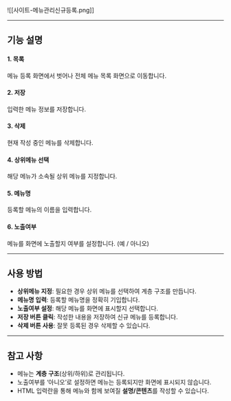 ![[사이트-메뉴관리신규등록.png]]

---

## 기능 설명

#### 1. 목록  
메뉴 등록 화면에서 벗어나 전체 메뉴 목록 화면으로 이동합니다.

#### 2. 저장  
입력한 메뉴 정보를 저장합니다.

#### 3. 삭제  
현재 작성 중인 메뉴를 삭제합니다.

#### 4. 상위메뉴 선택  
해당 메뉴가 소속될 상위 메뉴를 지정합니다.

#### 5. 메뉴명  
등록할 메뉴의 이름을 입력합니다.

#### 6. 노출여부  
메뉴를 화면에 노출할지 여부를 설정합니다. (예 / 아니오)

---

## 사용 방법
- **상위메뉴 지정**: 필요한 경우 상위 메뉴를 선택하여 계층 구조를 만듭니다.  
- **메뉴명 입력**: 등록할 메뉴명을 정확히 기입합니다.  
- **노출여부 설정**: 해당 메뉴를 화면에 표시할지 선택합니다.  
- **저장 버튼 클릭**: 작성한 내용을 저장하여 신규 메뉴를 등록합니다.  
- **삭제 버튼 사용**: 잘못 등록된 경우 삭제할 수 있습니다.  

---

## 참고 사항
- 메뉴는 **계층 구조**(상위/하위)로 관리됩니다.  
- 노출여부를 ‘아니오’로 설정하면 메뉴는 등록되지만 화면에 표시되지 않습니다.  
- HTML 입력란을 통해 메뉴와 함께 보여질 **설명/콘텐츠**를 작성할 수 있습니다.  
